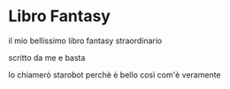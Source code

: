 # Libro Fantasy

il mio bellissimo libro fantasy straordinario

scritto da me e basta

lo chiamerò starobot perchè è bello così com'è veramente
